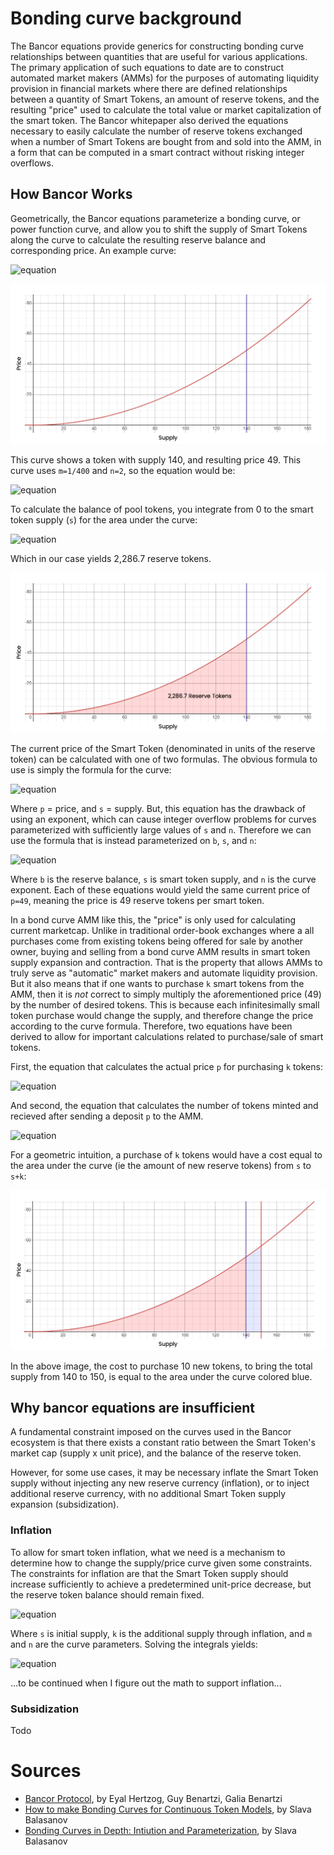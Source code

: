 <!-- **********************************************************************
Note on LaTeX
All equations were done on 
https://www.codecogs.com/latex/eqneditor.php

And then included in markdown by using the "URL Encoded" from codecogs.
White text and black background are also parameterized on codecogs.
 ********************************************************************** -->

# Bonding curve background

The Bancor equations provide generics for constructing bonding curve relationships between quantities that are useful for various applications. The primary application of such equations to date are to construct automated market makers (AMMs) for the purposes of automating liquidity provision in financial markets where there are defined relationships between a quantity of Smart Tokens, an amount of reserve tokens, and the resulting "price" used to calculate the total value or market capitalization of the smart token. The Bancor whitepaper also derived the equations necessary to easily calculate the number of reserve tokens exchanged when a number of Smart Tokens are bought from and sold into the AMM, in a form that can be computed in a smart contract without risking integer overflows.

## How Bancor Works

Geometrically, the Bancor equations parameterize a bonding curve, or power function curve, and allow you to shift the supply of Smart Tokens along the curve to calculate the resulting reserve balance and corresponding price. An example curve:

<!-- 
{\color{White} y=mx^{n} }
-->
![equation](https://latex.codecogs.com/svg.image?%5Cbg%7Bblack%7D%7B%5Ccolor%7BWhite%7D%20y=mx%5E%7Bn%7D%20%7D)

![image](/images/example-curve.png)

This curve shows a token with supply 140, and resulting price 49. This curve uses `m=1/400` and `n=2`, so the equation would be:

![equation](https://latex.codecogs.com/svg.image?%5Cbg%7Bblack%7D%7B%5Ccolor%7BWhite%7D%20y=%5Cleft(%5Cfrac%7B1%7D%7B400%7D%5Cright)x%5E%7B2%7D%7D)

To calculate the balance of pool tokens, you integrate from 0 to the smart token supply (`s`) for the area under the curve:

<!-- 
{\color{White} \int_{0}^{s}\left(m\right)x^{n} = \left ( \frac{m}{n+1} \right )s^{n+1} }
-->

![equation](https://latex.codecogs.com/svg.image?%5Cbg%7Bblack%7D%7B%5Ccolor%7BWhite%7D%20%5Cint_%7B0%7D%5E%7Bs%7D%5Cleft(m%5Cright)x%5E%7Bn%7D%20=%20%5Cleft%20(%20%5Cfrac%7Bm%7D%7Bn&plus;1%7D%20%5Cright%20)s%5E%7Bn&plus;1%7D%20%7D)

Which in our case yields 2,286.7 reserve tokens. 

![image](/images/reserve-balance.png)


The current price of the Smart Token (denominated in units of the reserve token) can be calculated with one of two formulas. The obvious formula to use is simply the formula for the curve:

<!--
{\color{White} p=ms^{n} }
 -->

![equation](https://latex.codecogs.com/svg.image?%5Cbg%7Bblack%7D%7B%5Ccolor%7BWhite%7D%20p=ms%5E%7Bn%7D%20%7D)

Where `p` = price, and `s` = supply. But, this equation has the drawback of using an exponent, which can cause integer overflow problems for curves parameterized with sufficiently large values of `s` and `n`. Therefore we can use the formula that is instead parameterized on `b`, `s`, and `n`:

<!-- 
{\color{White} p=\frac{b}{s}(n+1) }
-->

![equation](https://latex.codecogs.com/svg.image?%5Cbg%7Bblack%7D%7B%5Ccolor%7BWhite%7D%20p=%5Cfrac%7Bb%7D%7Bs%7D(n&plus;1)%20%7D)

Where `b` is the reserve balance, `s` is smart token supply, and `n` is the curve exponent. Each of these equations would yield the same current price of `p=49`, meaning the price is 49 reserve tokens per smart token. 

In a bond curve AMM like this, the "price" is only used for calculating current marketcap. Unlike in traditional order-book exchanges where a all purchases come from existing tokens being offered for sale by another owner, buying and selling from a bond curve AMM results in smart token supply expansion and contraction. That is the property that allows AMMs to truly serve as "automatic" market makers and automate liquidity provision. But it also means that if one wants to purchase `k` smart tokens from the AMM, then it is *not* correct to simply multiply the aforementioned price (49) by the number of desired tokens. This is because each infinitesimally small token purchase would change the supply, and therefore change the price according to the curve formula. Therefore, two equations have been derived to allow for important calculations related to purchase/sale of smart tokens.

First, the equation that calculates the actual price `p` for purchasing `k` tokens:

<!--
{\color{White} p=b((\frac{k}{s} + 1)^\frac{1}{r} - 1) } 
-->

![equation](https://latex.codecogs.com/svg.image?%5Cbg%7Bblack%7D%7B%5Ccolor%7BWhite%7D%20p=b((%5Cfrac%7Bk%7D%7Bs%7D%20&plus;%201)%5E%5Cfrac%7B1%7D%7Br%7D%20-%201)%20%7D)

And second, the equation that calculates the number of tokens minted and recieved after sending a deposit `p` to the AMM.

<!--
{\color{White} k=s((\frac{p}{b} + 1)^\frac{1}{n+1} - 1) }
-->

![equation](https://latex.codecogs.com/svg.image?%5Cbg%7Bblack%7D%7B%5Ccolor%7BWhite%7D%20k=s((%5Cfrac%7Bp%7D%7Bb%7D%20&plus;%201)%5E%5Cfrac%7B1%7D%7Bn&plus;1%7D%20-%201)%20%7D)

For a geometric intuition, a purchase of `k` tokens would have a cost equal to the area under the curve (ie the amount of new reserve tokens) from `s` to `s+k`:

![image](/images/cost-of-purchase.png)

In the above image, the cost to purchase 10 new tokens, to bring the total supply from 140 to 150, is equal to the area under the curve colored blue. 

## Why bancor equations are insufficient

A fundamental constraint imposed on the curves used in the Bancor ecosystem is that there exists a constant ratio between the Smart Token's market cap (supply x unit price), and the balance of the reserve token.

However, for some use cases, it may be necessary inflate the Smart Token supply without injecting any new reserve currency (inflation), or to inject additional reserve currency, with no additional Smart Token supply expansion (subsidization).

### Inflation

To allow for smart token inflation, what we need is a mechanism to determine how to change the supply/price curve given some constraints. The constraints for inflation are that the Smart Token supply should increase sufficiently to achieve a predetermined unit-price decrease, but the reserve token balance should remain fixed. 

<!--
{\color{White} \int_{0}^{s}m_0x^{n_0}=\int_{0}^{s+k}m_1x^{n_1} }
-->

![equation](https://latex.codecogs.com/svg.image?%5Cbg%7Bblack%7D%7B%5Ccolor%7BWhite%7D%20%5Cint_%7B0%7D%5E%7Bs%7Dm_0x%5E%7Bn_0%7D=%5Cint_%7B0%7D%5E%7Bs&plus;k%7Dm_1x%5E%7Bn_1%7D%20%7D)

Where `s` is initial supply, `k` is the additional supply through inflation, and `m` and `n` are the curve parameters. Solving the integrals yields:

<!--
{\color{White} \left ( \frac{m_0s^{n_0+1}}{n_0+1} \right ) = \left ( \frac{m_1(k+s)^{n_1+1}}{n_1+1} \right ) }
-->

![equation](https://latex.codecogs.com/svg.image?%5Cbg%7Bblack%7D%7B%5Ccolor%7BWhite%7D%20%5Cleft%20(%20%5Cfrac%7Bm_0s%5E%7Bn_0&plus;1%7D%7D%7Bn_0&plus;1%7D%20%5Cright%20)%20=%20%5Cleft%20(%20%5Cfrac%7Bm_1(k&plus;s)%5E%7Bn_1&plus;1%7D%7D%7Bn_1&plus;1%7D%20%5Cright%20)%20%7D)


...to be continued when I figure out the math to support inflation...

### Subsidization

Todo


# Sources

 - [Bancor Protocol](https://storage.googleapis.com/website-bancor/2018/04/01ba8253-bancor_protocol_whitepaper_en.pdf), by Eyal Hertzog, Guy Benartzi, Galia Benartzi
 - [How to make Bonding Curves for Continuous Token Models](https://blog.relevant.community/how-to-make-bonding-curves-for-continuous-token-models-3784653f8b17), by Slava Balasanov
 - [Bonding Curves in Depth: Intiution and Parameterization](https://blog.relevant.community/bonding-curves-in-depth-intuition-parametrization-d3905a681e0a), by Slava Balasanov